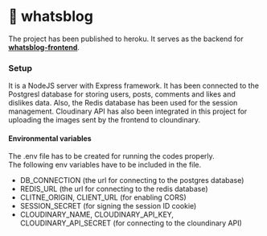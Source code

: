 # :rocket: whatsblog

The project has been published to heroku. It serves as the backend for [**whatsblog-frontend**](https://github.com/david-ting/whatsblog-frontend).

### Setup
It is a NodeJS server with Express framework. It has been connected to the Postgresl database for storing users, posts, comments and likes and dislikes data. Also, the Redis database has been used for the session management. 
Cloudinary API has also been integrated in this project for uploading the images sent by the frontend to cloundinary. 

#### Environmental variables
The .env file has to be created for running the codes properly.<br>
The following env variables have to be included in the file.<br>
* DB_CONNECTION (the url for connecting to the postgres database)
* REDIS_URL (the url for connecting to the redis database)
* CLITNE_ORIGIN, CLIENT_URL (for enabling CORS) 
* SESSION_SECRET (for signing the session ID cookie)
* CLOUDINARY_NAME, CLOUDINARY_API_KEY, CLOUDINARY_API_SECRET (for connecting to the cloundinary API)
